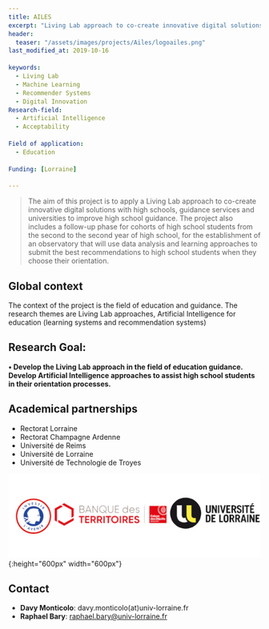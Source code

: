 ```yaml
---
title: AILES
excerpt: "Living Lab approach to co-create innovative digital solutions with high schools"
header:
  teaser: "/assets/images/projects/Ailes/logoailes.png"  
last_modified_at: 2019-10-16  

keywords:
  - Living Lab
  - Machine Learning
  - Recommender Systems
  - Digital Innovation
Research-field:
  - Artificial Intelligence
  - Acceptability

Field of application:
  - Education     

Funding: [Lorraine]  

---
```


> The aim of this project is to apply a Living Lab approach to co-create innovative digital solutions with high schools, guidance services and universities to improve high school guidance. The project also includes a follow-up phase for cohorts of high school students from the second to the second year of high school, for the establishment of an observatory that will use data analysis and learning approaches to submit the best recommendations to high school students when they choose their orientation.



## Global context
The context of the project is the field of education and guidance. The research themes are Living Lab approaches, Artificial Intelligence for education (learning systems and recommendation systems)


## Research Goal:

**•	Develop the Living Lab approach in the field of education guidance. Develop Artificial Intelligence approaches to assist high school students in their orientation processes.**


## Academical partnerships

- Rectorat Lorraine
- Rectorat Champagne Ardenne
- Université de Reims
- Université de Lorraine
- Université de Technologie de Troyes

![Partenaires](/assets/images/projects/Ailes/bandeaulogo.png){:height="600px" width="600px"}



## Contact
+ **Davy Monticolo**: davy.monticolo(at)univ-lorraine.fr
+ **Raphael Bary**:  raphael.bary@univ-lorraine.fr

